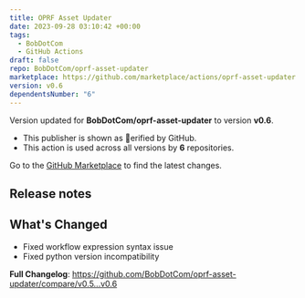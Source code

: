 ```yaml
---
title: OPRF Asset Updater
date: 2023-09-28 03:10:42 +00:00
tags:
  - BobDotCom
  - GitHub Actions
draft: false
repo: BobDotCom/oprf-asset-updater
marketplace: https://github.com/marketplace/actions/oprf-asset-updater
version: v0.6
dependentsNumber: "6"
---
```



Version updated for **BobDotCom/oprf-asset-updater** to version **v0.6**.
- This publisher is shown as erified by GitHub.
- This action is used across all versions by **6** repositories.

Go to the [GitHub Marketplace](https://github.com/marketplace/actions/oprf-asset-updater) to find the latest changes.

## Release notes

## What's Changed
- Fixed workflow expression syntax issue
- Fixed python version incompatibility

**Full Changelog**: https://github.com/BobDotCom/oprf-asset-updater/compare/v0.5...v0.6
